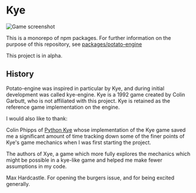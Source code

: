 # Kye

![Game screenshot](https://raw.githubusercontent.com/conartist6/potato-engine/master/default-kye.png)

This is a monorepo of npm packages. For further information on the purpose of this repository, see [packages/potato-engine](https://github.com/conartist6/potato-engine/blob/master/packages/potato-engine/)

This project is in alpha.

## History

Potato-engine was inspired in particular by Kye, and during initial development was called kye-engine. Kye is a 1992 game created by Colin Garbutt, who is not affiliated with this project. Kye is retained as the reference game implementation on the engine.

I would also like to thank:

Colin Phipps of [Python Kye](http://games.moria.org.uk/kye/download-install) whose implementation of the Kye game saved me a significant amount of time tracking down some of the finer points of Kye's game mechanics when I was first starting the project.

The authors of Xye, a game which more fully explores the mechanics which might be possible in a kye-like game and helped me make fewer assumptions in my code.

Max Hardcastle. For opening the burgers issue, and for being excited generally.
